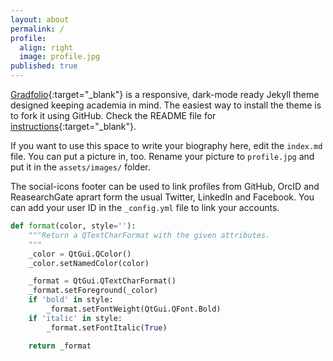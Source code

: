 ```yaml
---
layout: about
permalink: /
profile:
  align: right 
  image: profile.jpg
published: true
---
```


[Gradfolio](https://github.com/jitinnair1/gradfolio){:target="_blank"} is a responsive, dark-mode ready Jekyll theme designed keeping academia in mind. The easiest way to install the theme is to fork it using GitHub. Check the README file for [instructions](https://github.com/jitinnair1/gradfolio#installation){:target="_blank"}.

If you want to use this space to write your biography here, edit the `index.md` file. You can put a picture in, too. Rename your picture to `profile.jpg` and put it in the `assets/images/` folder.

The social-icons footer can be used to link profiles from GitHub, OrcID and ReasearchGate aprart form the usual Twitter, LinkedIn and Facebook. You can add your user ID in the `_config.yml` file to link your accounts.

```python
def format(color, style=''):
    """Return a QTextCharFormat with the given attributes.
    """
    _color = QtGui.QColor()
    _color.setNamedColor(color)

    _format = QtGui.QTextCharFormat()
    _format.setForeground(_color)
    if 'bold' in style:
        _format.setFontWeight(QtGui.QFont.Bold)
    if 'italic' in style:
        _format.setFontItalic(True)

    return _format
```